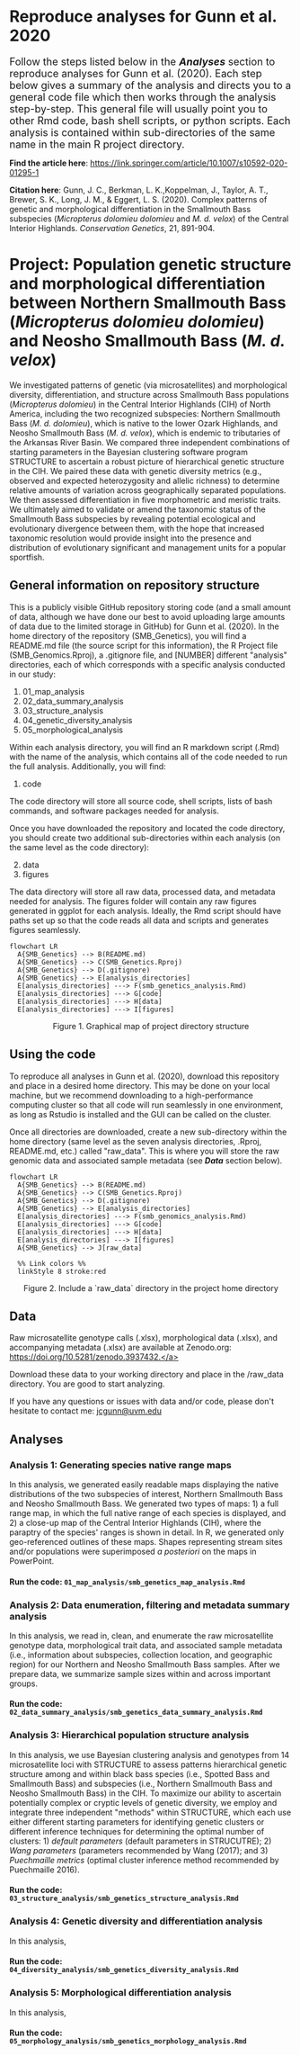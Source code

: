 # Reproduce analyses for Gunn et al. 2020
<font size="+1">Follow the steps listed below in the <b><i>Analyses</i></b> section to reproduce analyses for Gunn et al. (2020). Each step below gives a summary of the analysis and directs you to a general code file which then works through the analysis step-by-step. This general file will usually point you to other Rmd code, bash shell scripts, or python scripts. Each analysis is contained within sub-directories of the same name in the main R project directory.</font>

<b>Find the article here</b>: <a href="url">https://link.springer.com/article/10.1007/s10592-020-01295-1</a> 

<b>Citation here</b>: Gunn, J. C., Berkman, L. K.,Koppelman, J., Taylor, A. T., Brewer, S. K., Long, J. M., & Eggert, L. S. (2020). Complex patterns of genetic and morphological differentiation in the Smallmouth Bass subspecies (<i>Micropterus dolomieu dolomieu</i> and <i>M. d. velox</i>) of the Central Interior Highlands. <i>Conservation Genetics</i>, 21, 891-904.

# Project: Population genetic structure and morphological differentiation between Northern Smallmouth Bass (<i>Micropterus dolomieu dolomieu</i>) and Neosho Smallmouth Bass (<i>M. d. velox</i>)
We investigated patterns of genetic (via microsatellites) and morphological diversity, differentiation, and structure across Smallmouth Bass populations (<i>Micropterus dolomieu</i>) in the Central Interior Highlands (CIH) of North America, including the two recognized subspecies: Northern Smallmouth Bass (<i>M. d. dolomieu</i>), which is native to the lower Ozark Highlands, and Neosho Smallmouth Bass (<i>M. d. velox</i>), which is endemic to tributaries of the Arkansas River Basin. We compared three independent combinations of starting parameters in the Bayesian clustering software program STRUCTURE to ascertain a robust picture of hierarchical genetic structure in the CIH. We paired these data with genetic diversity metrics (e.g., observed and expected heterozygosity and allelic richness) to determine relative amounts of variation across geographically separated populations. We then assessed differentiation in five morphometric and meristic traits. We ultimately aimed to validate or amend the taxonomic status of the Smallmouth Bass subspecies by revealing potential ecological and evolutionary divergence between them, with the hope that increased taxonomic resolution would provide insight into the presence and distribution of evolutionary significant and management units for a popular sportfish.

## General information on repository structure
This is a publicly visible GitHub repository storing code (and a small amount of data, although we have done our best to avoid uploading large amounts of data due to the limited storage in GitHub) for Gunn et al. (2020). In the home directory of the repository (SMB_Genetics), you will find a README.md file (the source script for this information), the R Project file (SMB_Genomics.Rproj), a .gitignore file, and [NUMBER] different "analysis" directories, each of which corresponds with a specific analysis conducted in our study:

1) 01_map_analysis
2) 02_data_summary_analysis
3) 03_structure_analysis
4) 04_genetic_diversity_analysis
5) 05_morphological_analysis


Within each analysis directory, you will find an R markdown script (.Rmd) with the name of the analysis, which contains all of the code needed to run the full analysis. Additionally, you will find:

1) code

The code directory will store all source code, shell scripts, lists of bash commands, and software packages needed for analysis. 

Once you have downloaded the repository and located the code directory, you should create two additional sub-directories within each analysis (on the same level as the code directory):

2) data
3) figures

The data directory will store all raw data, processed data, and metadata needed for analysis. The figures folder will contain any raw figures generated in ggplot for each analysis. Ideally, the Rmd script should have paths set up so that the code reads all data and scripts and generates figures seamlessly.

```mermaid
flowchart LR
  A{SMB_Genetics} --> B(README.md)
  A{SMB_Genetics} --> C(SMB_Genetics.Rproj)
  A{SMB_Genetics} --> D(.gitignore)
  A{SMB_Genetics} --> E[analysis_directories]
  E[analysis_directories] ---> F(smb_genetics_analysis.Rmd)
  E[analysis_directories] ---> G[code]
  E[analysis_directories] ---> H[data]
  E[analysis_directories] ---> I[figures]
```
<center>Figure 1. Graphical map of project directory structure</center>

## Using the code
To reproduce all analyses in Gunn et al. (2020), download this repository and place in a desired home directory. This may be done on your local machine, but we recommend downloading to a high-performance computing cluster so that all code will run seamlessly in one environment, as long as Rstudio is installed and the GUI can be called on the cluster.

Once all directories are downloaded, create a new sub-directory within the home directory (same level as the seven analysis directories, .Rproj, README.md, etc.) called "raw_data". This is where you will store the raw genomic data and associated sample metadata (see <i><b>Data</i></b> section below).

```mermaid
flowchart LR
  A{SMB_Genetics} --> B(README.md)
  A{SMB_Genetics} --> C(SMB_Genetics.Rproj)
  A{SMB_Genetics} --> D(.gitignore)
  A{SMB_Genetics} --> E[analysis_directories]
  E[analysis_directories] ---> F(smb_genomics_analysis.Rmd)
  E[analysis_directories] ---> G[code]
  E[analysis_directories] ---> H[data]
  E[analysis_directories] ---> I[figures]
  A{SMB_Genetics} --> J[raw_data]
  
  %% Link colors %%
  linkStyle 8 stroke:red
```
<center>Figure 2. Include a `raw_data` directory in the project home directory</center>

## Data
Raw microsatellite genotype calls (.xlsx), morphological data (.xlsx), and accompanying metadata (.xlsx) are available at Zenodo.org: <a href="url">https://doi.org/10.5281/zenodo.3937432.</a>

Download these data to your working directory and place in the /raw_data directory. You are good to start analyzing.

If you have any questions or issues with data and/or code, please don't hesitate to contact me: jcgunn@uvm.edu

## Analyses

### Analysis 1: Generating species native range maps
In this analysis, we generated easily readable maps displaying the native distributions of the two subspecies of interest, Northern Smallmouth Bass and Neosho Smallmouth Bass. We generated two types of maps: 1) a full range map, in which the full native range of each species is displayed, and 2) a close-up map of the Central Interior Highlands (CIH), where the paraptry of the species' ranges is shown in detail. In R, we generated only geo-referenced outlines of these maps. Shapes representing stream sites and/or populations were superimposed <i>a posteriori</i> on the maps in PowerPoint.

#### Run the code: `01_map_analysis/smb_genetics_map_analysis.Rmd`

### Analysis 2: Data enumeration, filtering and metadata summary analysis
In this analysis, we read in, clean, and enumerate the raw microsatellite genotype data, morphological trait data, and associated sample metadata (i.e., information about subspecies, collection location, and geographic region) for our Northern and Neosho Smallmouth Bass samples. After we prepare data, we summarize sample sizes within and across important groups.

#### Run the code: `02_data_summary_analysis/smb_genetics_data_summary_analysis.Rmd`

### Analysis 3: Hierarchical population structure analysis
In this analysis, we use Bayesian clustering analysis and genotypes from 14 microsatellite loci with STRUCTURE to assess patterns hierarchical genetic structure among and within black bass species (i.e., Spotted Bass and Smallmouth Bass) and subspecies (i.e., Northern Smallmouth Bass and Neosho Smallmouth Bass) in the CIH. To maximize our ability to ascertain potentially complex or cryptic levels of genetic diversity, we employ and integrate three independent "methods" within STRUCTURE, which each use either different starting parameters for identifying genetic clusters or different inference techniques for determining the optimal number of clusters: 1) <i>default parameters</i> (default parameters in STRUCUTRE); 2) <i>Wang parameters</i> (parameters recommended by Wang (2017); and 3) <i>Puechmaille metrics</i> (optimal cluster inference method recommended by Puechmaille 2016).

#### Run the code: `03_structure_analysis/smb_genetics_structure_analysis.Rmd`

### Analysis 4: Genetic diversity and differentiation analysis
In this analysis, 

#### Run the code: `04_diversity_analysis/smb_genetics_diversity_analysis.Rmd`

### Analysis 5: Morphological differentiation analysis
In this analysis, 

#### Run the code: `05_morphology_analysis/smb_genetics_morphology_analysis.Rmd`

